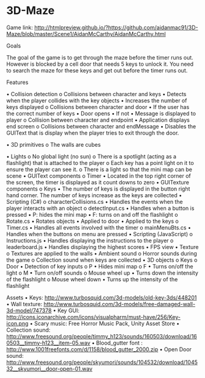 3D-Maze
=======

Game link: http://htmlpreview.github.io/?https://github.com/aidanmac91/3D-Maze/blob/master/Scene1/AidanMcCarthy/AidanMcCarthy.html

Goals

The goal of the game is to get through the maze before the timer runs out.  However is blocked by a cell door that needs 5 keys to unlock it.  You need to search the maze for these keys and get out before the timer runs out.

Features

•	Collision detection 
o	Collisions between character and keys
•	Detects when the player collides with the key objects
•	Increases the number of keys displayed
o	Collisions between character and door
•	If the user has the correct number of keys
•	Door opens
•	If not 
•	Message is displayed to player
o	Collision between character and endpoint
•	Application displays end screen
o	Collisions between character and endMessage
•	Disables the GUIText that is display when the player tries to exit through the door.

•	3D primitives
o	The walls are cubes

•	Lights 
o	No global light (no sun)
o	There is a spotlight (acting as a flashlight) that is attached to the player
o	Each key has a point light on it to ensure the player can see it. 
o	There is a light so that the mini map can be scene
•	GUIText components 
o	Timer 
•	Located in the top right corner of the screen, the timer is displayed as it count downs to zero
•	GUITexture components 
o	Keys
•	The number of keys is displayed in the button right hand corner.  The number of keys increase as the keys are collected
•	Scripting (C#) 
o	characterCollisions.cs
•	Handles the events when the player interacts with an object
o	detectInput.cs
•	Handles when a button is pressed
•	P: hides the mini map
•	F: turns on and off the flashlight
o	Rotate.cs
•	Rotates objects
•	Applied to door
•	Applied to the keys
o	Timer.cs
•	Handles all events involved with the timer
o	mainMenuBts.cs
•	Handles when the buttons on menu are pressed 
•	Scripting (JavaScript)
o	Instructions.js
•	Handles displaying the instructions to the player
o	leaderboard.js
•	Handles displaying the highest scores
•	FPS view 
•	Texture 
o	Textures are applied to the walls
•	Ambient sound 
o	Horror sounds during the game
o	Collection sound when keys are collected
•	3D objects 
o	Keys
o	Door
•	Detection of key inputs 
o	P
•	Hides mini map
o	F
•	Turns on/off the light
o	M
•	Turn on/off sounds
o	Mouse wheel up
•	Turns down the intensity of the flashlight
o	Mouse wheel down
•	Turns up the intensity of the flashlight

Assets
•	Keys: http://www.turbosquid.com/3d-models/old-key-3ds/448201
•	Wall texture: http://www.turbosquid.com/3d-models/free-damaged-wall-3d-model/747378
•	Key GUI: http://icons.iconarchive.com/icons/visualpharm/must-have/256/Key-icon.png
•	Scary music: Free Horror Music Pack, Unity Asset Store
•	Collection sound: http://www.freesound.org/people/timmy_h123/sounds/160503/download/160503__timmy-h123__item-05.wav
•	Blood_gutter font : http://www.1001freefonts.com/d/1158/blood_gutter_2000.zip
•	Open Door sound: http://www.freesound.org/people/skyumori/sounds/104532/download/104532__skyumori__door-open-01.wav
